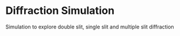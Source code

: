 # Diffraction Simulation
 Simulation to explore double slit, single slit and multiple slit diffraction
